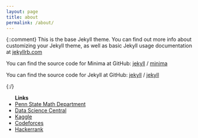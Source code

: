 ```yaml
---
layout: page
title: about
permalink: /about/
---
```

{::comment}
This is the base Jekyll theme. You can find out more info about customizing your Jekyll theme, as well as basic Jekyll usage documentation at [jekyllrb.com](https://jekyllrb.com/)

You can find the source code for Minima at GitHub:
[jekyll][jekyll-organization] /
[minima](https://github.com/jekyll/minima)

You can find the source code for Jekyll at GitHub:
[jekyll][jekyll-organization] /
[jekyll](https://github.com/jekyll/jekyll)


[jekyll-organization]: https://github.com/jekyll
{:/}
<div class="container">
	<ul><b>Links</b>
		<li>
			<a href="https://www.math.psu.edu">Penn State Math Department</a>
		</li>
		<li>
			<a href="https://www.datasciencecentral.com">Data Science Central</a>
		</li>
		<li>
			<a href="https://www.kaggle.com">Kaggle</a>
		</li>
		<li>
			<a href="https://www.codeforces.com">Codeforces</a>
		</li>
		<li>
			<a href="https://www.hackerrank.com">Hackerrank</a>
		</li>
	</ul>
</div>

